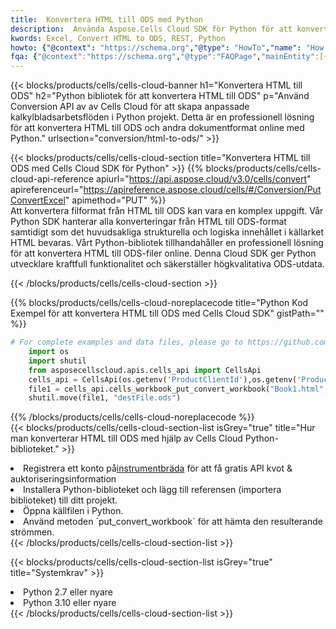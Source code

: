 ```yaml
---
title:  Konvertera HTML till ODS med Python
description:  Använda Aspose.Cells Cloud SDK för Python för att konvertera en fil i HTML-format till en ODS-fil.
kwords: Excel, Convert HTML to ODS, REST, Python
howto: {"@context": "https://schema.org","@type": "HowTo","name": "How to convert HTML to ODS using the Cells Cloud Python library.","description": "How to convert HTML to ODS using the Cells Cloud Python library.","image": {"@type": "ImageObject"},"url": "/python/conversion/html-to-ods/","step": [{ "@type": "HowToStep","name": "How to convert HTML to ODS using the Cells Cloud Python library. step 1", "image": {"@type": "ImageObject",},"url": "/python/conversion/html-to-ods/","text": "Register an account at <a href='https://dashboard.aspose.cloud/'>Dashboard</a> to get free API quota & authorization details",},{ "@type": "HowToStep","name": "How to convert HTML to ODS using the Cells Cloud Python library. step 1", "image": {"@type": "ImageObject",},"url": "/python/conversion/html-to-ods/","text": "Install Python library and add the reference (import the library) to your project.",},{ "@type": "HowToStep","name": "How to convert HTML to ODS using the Cells Cloud Python library. step 1", "image": {"@type": "ImageObject",},"url": "/python/conversion/html-to-ods/","text": "Open the source file in Python.",},{ "@type": "HowToStep","name": "How to convert HTML to ODS using the Cells Cloud Python library. step 1", "image": {"@type": "ImageObject",},"url": "/python/conversion/html-to-ods/","text": "Use the `put_convert_workbook` method to retrieve the resulting stream.",}, ],"supply": {"@type": "HowToSupply","name": "document"},"tool": [{"@type": "HowToTool","name": "PyCharm, Visual Studio Code, Sublime, Eclipse"},{"@type": "HowToTool","name": "Aspose Cells"}],"totalTime": "PT6M"}
fqa: {"@context":"https://schema.org","@type":"FAQPage","mainEntity":[{"@type":"Question","name":"Why convert file formats in C# using REST API?","acceptedAnswer":{"@type":"Answer","text":"Documents are encoded in many ways, and some files may be incompatible with the software you use. To open and read such files, just convert them to appropriate file formats.<br/><ol><li>Install .NET SDK and add the reference (import the library) to your project.</li><li>Open the source file in C# using REST API.</li><li>Call the PutConvertWorkbookRequest() method, passing an output filename with required extension.</li><li>Get the result of conversion as a separate file.</li></ol>"}},{"@type":"Question","name":"What file formats can I convert with your C# library?","acceptedAnswer":{"@type":"Answer","text":"We support a variety of file formats for conversion using .NET library, including XLSX, Excel, xls , PDF, CSV, HTML, Markdown, XML, PNG, JPG, TIFF, Json, TXT and many more."}},{"@type":"Question","name":"What is the maximum allowed file size for conversion using this .NET library?","acceptedAnswer":{"@type":"Answer","text":"There are no file size limits for format conversions using .NET library."}}]}
---
```

{{< blocks/products/cells/cells-cloud-banner h1="Konvertera HTML till ODS" h2="Python bibliotek för att konvertera HTML till ODS" p="Använd Conversion API av av Cells Cloud för att skapa anpassade kalkylbladsarbetsflöden i Python projekt. Detta är en professionell lösning för att konvertera HTML till ODS och andra dokumentformat online med Python." urlsection="conversion/html-to-ods/" >}}

{{< blocks/products/cells/cells-cloud-section title="Konvertera HTML till ODS med Cells Cloud SDK för Python" >}}
{{% blocks/products/cells/cells-cloud-api-reference apiurl="https://api.aspose.cloud/v3.0/cells/convert" apireferenceurl="https://apireference.aspose.cloud/cells/#/Conversion/PutConvertExcel" apimethod="PUT" %}}
<br/>
Att konvertera filformat från HTML till ODS kan vara en komplex uppgift. Vår Python SDK hanterar alla konverteringar från HTML till ODS-format samtidigt som det huvudsakliga strukturella och logiska innehållet i källarket HTML bevaras. Vårt Python-bibliotek tillhandahåller en professionell lösning för att konvertera HTML till ODS-filer online. Denna Cloud SDK ger Python utvecklare kraftfull funktionalitet och säkerställer högkvalitativa ODS-utdata.

{{< /blocks/products/cells/cells-cloud-section >}}

{{% blocks/products/cells/cells-cloud-noreplacecode title="Python Kod Exempel för att konvertera HTML till ODS med Cells Cloud SDK" gistPath="" %}}
 
```python
# For complete examples and data files, please go to https://github.com/aspose-cells-cloud/aspose-cells-cloud-python/
    import os
    import shutil
    from asposecellscloud.apis.cells_api import CellsApi
    cells_api = CellsApi(os.getenv('ProductClientId'),os.getenv('ProductClientSecret'))
    file1 = cells_api.cells_workbook_put_convert_workbook("Book1.html",format="ods")
    shutil.move(file1, "destFile.ods")     
```
 
{{% /blocks/products/cells/cells-cloud-noreplacecode %}}
<br/>
{{< blocks/products/cells/cells-cloud-section-list isGrey="true" title="Hur man konverterar HTML till ODS med hjälp av Cells Cloud Python-biblioteket." >}}
<li> Registrera ett konto på<a href="https://dashboard.aspose.cloud/">instrumentbräda</a> för att få gratis API kvot & auktoriseringsinformation</li>
<li>Installera Python-biblioteket och lägg till referensen (importera biblioteket) till ditt projekt.</li>
<li>Öppna källfilen i Python.</li>
<li>Använd metoden `put_convert_workbook` för att hämta den resulterande strömmen.</li>
{{< /blocks/products/cells/cells-cloud-section-list >}}

{{< blocks/products/cells/cells-cloud-section-list isGrey="true" title="Systemkrav" >}}
<li>Python 2.7 eller nyare</li>
<li>Python 3.10 eller nyare</li>
{{< /blocks/products/cells/cells-cloud-section-list >}}
